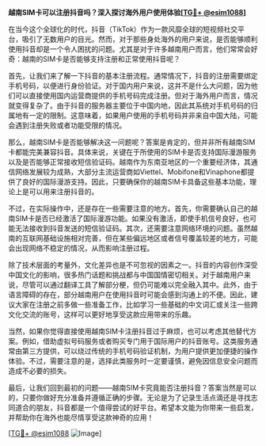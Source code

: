 **越南SIM卡可以注册抖音吗？深入探讨海外用户使用体验[[TG💪+ @esim1088](https://t.me/s/esim1088)]**

在当今这个全球化的时代，抖音（TikTok）作为一款风靡全球的短视频社交平台，吸引了无数用户的目光。然而，对于那些身处海外的用户来说，是否能够顺利使用抖音却是一个令人困扰的问题。尤其是对于许多越南用户而言，他们常常会好奇：越南的SIM卡是否能够支持注册和正常使用抖音呢？

首先，让我们来了解一下抖音的基本注册流程。通常情况下，抖音的注册需要绑定手机号码，以便进行身份验证。对于国内用户来说，这并不是什么大问题，因为他们可以直接使用国内运营商提供的手机号码完成注册。但对于海外用户而言，情况就变得复杂了。由于抖音的服务器主要位于中国内地，因此其系统对手机号码的归属地有一定的限制。这意味着，如果用户使用的手机号码并非来自中国大陆，可能会遇到注册失败或者功能受限的情况。

那么，越南SIM卡是否能够解决这一问题呢？答案是肯定的，但并非所有越南SIM卡都能完美兼容抖音。具体来说，关键在于所使用的SIM卡是否支持国际漫游服务以及是否能够正常接收短信验证码。越南作为东南亚地区的一个重要经济体，其通信网络发展较为成熟，大部分主流运营商如Viettel、Mobifone和Vinaphone都提供了良好的国际漫游支持。因此，只要确保你的越南SIM卡具备这些基本功能，理论上是可以用来注册抖音的。

不过，在实际操作中，还是存在一些需要注意的地方。首先，你需要确认自己的越南SIM卡是否已经激活了国际漫游功能。如果没有激活，即使手机信号良好，也可能无法接收到抖音发送的短信验证码。其次，还需要注意网络环境的问题。虽然越南的互联网基础设施相对完善，但在某些偏远地区或者信号覆盖较差的地方，可能会出现网络不稳定的情况，从而影响注册过程。

除了技术层面的考量外，文化差异也是不可忽视的因素之一。抖音的内容创作深受中国文化的影响，很多热门话题和挑战都与中国国情密切相关。对于越南用户来说，尽管可以通过翻译工具了解部分梗，但仍可能难以完全融入其中。此外，由于语言障碍的存在，部分越南用户在使用抖音时可能会感到沟通上的不便。因此，建议大家在注册之前多做一些准备工作，比如学习一些基础的中文词汇或关注一些跨文化交流的账号，这样可以更好地享受这款应用带来的乐趣。

当然，如果你觉得直接使用越南SIM卡注册抖音过于麻烦，也可以考虑其他替代方案。例如，借助虚拟号码服务或者购买专门用于国际用户的抖音账号。这类服务通常由第三方提供，可以绕过传统的手机号码验证机制，为用户提供更加便捷的操作体验。不过，需要注意的是，选择此类服务时一定要谨慎，避免因信息安全问题而造成不必要的损失。

最后，让我们回到最初的问题——越南SIM卡究竟能否注册抖音？答案当然是可以的，只要你做好充分准备并遵循正确的步骤。无论是为了记录生活点滴还是寻找志同道合的朋友，抖音都是一个值得尝试的好平台。希望本文能为你带来一些启发，并帮助你在海外也能尽情享受这款神奇的应用！

[[TG💪+ @esim1088](https://t.me/s/esim1088) ![Image](https://i.postimg.cc/4NQfJmqS/Snipaste-2025-05-13-00-14-12.png)]
